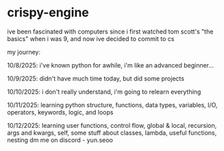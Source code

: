 # crispy-engine

ive been fascinated with computers since i first watched tom scott's "the basics" when i was 9, and now ive decided to commit to cs

my journey:

10/8/2025: i've known python for awhile, i'm like an advanced beginner...

10/9/2025: didn't have much time today, but did some projects

10/10/2025: i don't really understand, i'm going to relearn everything

10/11/2025: learning python structure, functions, data types, variables, I/O, operators, keywords, logic, and loops

10/12/2025: learning user functions, control flow, global & local, recursion, args and kwargs, self, some stuff about classes, lambda, useful functions, nesting
dm me on discord - yun.seoo